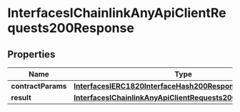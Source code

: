 

# InterfacesIChainlinkAnyApiClientRequests200Response


## Properties

| Name | Type | Description | Notes |
|------------ | ------------- | ------------- | -------------|
|**contractParams** | [**InterfacesIERC1820InterfaceHash200ResponseResult**](InterfacesIERC1820InterfaceHash200ResponseResult.md) |  |  |
|**result** | [**InterfacesIChainlinkAnyApiClientRequests200ResponseResult**](InterfacesIChainlinkAnyApiClientRequests200ResponseResult.md) |  |  |



